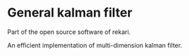 # General kalman filter

Part of the open source software of rekari.

An efficient implementation of multi-dimension kalman filter.
